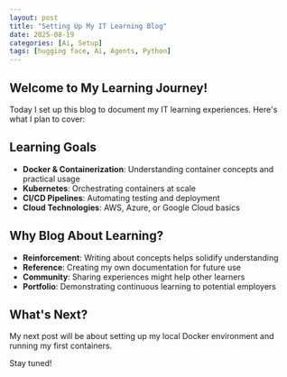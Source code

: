 ```yaml
---
layout: post
title: "Setting Up My IT Learning Blog"
date: 2025-08-19
categories: [Ai, Setup]
tags: [hugging face, Ai, Agents, Python]
---
```


## Welcome to My Learning Journey!

Today I set up this blog to document my IT learning experiences. Here's what I plan to cover:

## Learning Goals
- **Docker & Containerization**: Understanding container concepts and practical usage
- **Kubernetes**: Orchestrating containers at scale
- **CI/CD Pipelines**: Automating testing and deployment
- **Cloud Technologies**: AWS, Azure, or Google Cloud basics

## Why Blog About Learning?
- **Reinforcement**: Writing about concepts helps solidify understanding
- **Reference**: Creating my own documentation for future use
- **Community**: Sharing experiences might help other learners
- **Portfolio**: Demonstrating continuous learning to potential employers

## What's Next?
My next post will be about setting up my local Docker environment and running my first containers.

Stay tuned!
